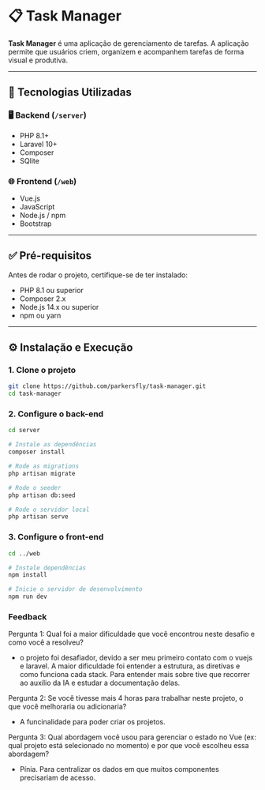 # 📋 Task Manager

**Task Manager** é uma aplicação de gerenciamento de tarefas. A aplicação permite que usuários criem, organizem e acompanhem tarefas de forma visual e produtiva.

---

## 🚀 Tecnologias Utilizadas

### 🖥️ Backend (`/server`)
- PHP 8.1+
- Laravel 10+
- Composer
- SQlite

### 🌐 Frontend (`/web`)
- Vue.js
- JavaScript
- Node.js / npm
- Bootstrap

---

## ✅ Pré-requisitos

Antes de rodar o projeto, certifique-se de ter instalado:

- PHP 8.1 ou superior
- Composer 2.x
- Node.js 14.x ou superior
- npm ou yarn

---

## ⚙️ Instalação e Execução

### 1. Clone o projeto

```bash
git clone https://github.com/parkersfly/task-manager.git
cd task-manager
```

### 2. Configure o back-end

```bash
cd server

# Instale as dependências
composer install

# Rode as migrations
php artisan migrate

# Rode o seeder
php artisan db:seed

# Rode o servidor local
php artisan serve
```

### 3. Configure o front-end

```bash
cd ../web

# Instale dependências
npm install

# Inicie o servidor de desenvolvimento
npm run dev

```

### Feedback

Pergunta 1: Qual foi a maior dificuldade que você encontrou neste desafio e como você a resolveu?
- o projeto foi desafiador, devido a ser meu primeiro contato com o vuejs e laravel. A maior dificuldade foi entender a estrutura, as diretivas e como funciona cada stack. Para entender mais sobre tive que recorrer ao auxílio da IA e estudar a documentação delas.

Pergunta 2: Se você tivesse mais 4 horas para trabalhar neste projeto, o que você melhoraria ou adicionaria?
- A funcinalidade para poder criar os projetos.

Pergunta 3: Qual abordagem você usou para gerenciar o estado no Vue (ex: qual projeto está selecionado no momento) e por que você escolheu essa abordagem?
- Pínia. Para centralizar os dados em que muitos componentes precisariam de acesso.

